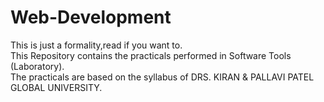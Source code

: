 # Web-Development
This is just a formality,read if you want to.<br>
This Repository contains the practicals performed in Software Tools (Laboratory).<br>
The practicals are based on the syllabus of DRS. KIRAN & PALLAVI PATEL GLOBAL UNIVERSITY.
